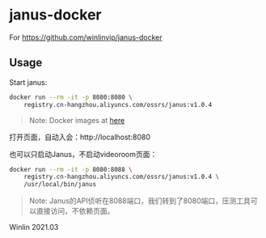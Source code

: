 # janus-docker 

For https://github.com/winlinvip/janus-docker

## Usage

Start janus:

```bash
docker run --rm -it -p 8080:8080 \
    registry.cn-hangzhou.aliyuncs.com/ossrs/janus:v1.0.4
```

> Note: Docker images at [here](https://cr.console.aliyun.com/repository/cn-hangzhou/ossrs/janus/images)

打开页面，自动入会：http://localhost:8080

也可以只启动Janus，不启动videoroom页面：

```bash
docker run --rm -it -p 8080:8088 \
    registry.cn-hangzhou.aliyuncs.com/ossrs/janus:v1.0.4 \
    /usr/local/bin/janus
```

> Note: Janus的API侦听在8088端口，我们转到了8080端口，压测工具可以直接访问，不依赖页面。

Winlin 2021.03
